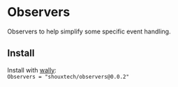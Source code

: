 # Observers
Observers to help simplify some specific event handling.

## Install
Install with [wally](https://wally.run/):\
`Observers = "shouxtech/observers@0.0.2"`